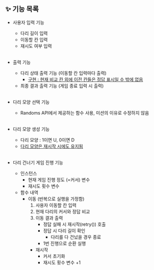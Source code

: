 ## ✨ 기능 목록

- 사용자 입력 기능
    - 다리 길이 입력
    - 이동할 칸 입력
    - 재시도 여부 입력
<br><br>

- 출력 기능
    - 다리 상태 출력 기능 (이동할 칸 입력마다 출력)
      - <U>구현 : 현재 비교 칸 외에 이전 칸들은 정답 표시일 수 밖에 없음</U>
    - 최종 결과 출력 기능 (게임 종료 입력 시 출력)
<br><br>

- 다리 모양 선택 기능
    - Randoms API에서 제공하는 함수 사용, 미션의 이유로 수정하지 않음
<br><br>

- 다리 모양 생성 기능
    - 다리 모양 : 1이면 U, 0이면 D
    - <U>다리 모양은 재시작 시에도 유지됨</U>
<br><br>

- 다리 건너기 게임 진행 기능
  - 인스턴스
    - 현재 게임 진행 정도 (=커서) 변수
    - 재시도 횟수 변수
  - 함수 내역
    - 이동 (반복으로 실행을 가정함)
      1. 사용자 이동할 칸 입력
      2. 현재 다리의 커서와 정답 비교
      3. 이동 결과 출력 
         - 정답 실패 시 재시작(retry()) 호출
         - 정답 시 다리 길이 확인
           - 다리를 다 건넜을 경우 종료
         - 1번 진행으로 순환 실행
      - 재시작
        - 커서 초기화
        - 재시도 횟수 변수 +1
<br><br>